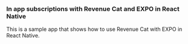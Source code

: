### In app subscriptions with Revenue Cat and EXPO in React Native

This is a sample app that shows how to use Revenue Cat with EXPO in React Native.
